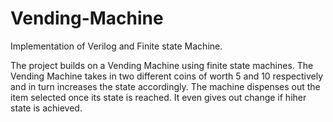 # Vending-Machine
Implementation of Verilog and Finite state Machine.

The project builds on a Vending Machine using finite state machines. The Vending Machine takes in two different coins of worth 5 and 10 respectively and in turn increases the state accordingly. The machine dispenses out the item selected once its state is reached. It even gives out change if hiher state is achieved.
